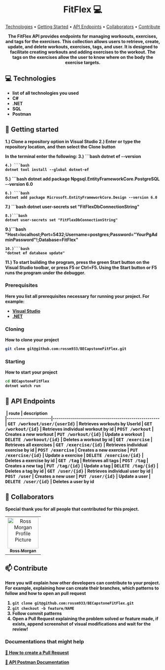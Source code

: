 <h1 align="center" style="font-weight: bold;">FitFlex 💻</h1>

<p align="center">
 <a href="#tech">Technologies</a> • 
 <a href="#started">Getting Started</a> • 
  <a href="#routes">API Endpoints</a> •
 <a href="#colab">Collaborators</a> •
 <a href="#contribute">Contribute</a>
</p>

<p align="center">
    <b>The FitFlex API provides endpoints for managing workoouts, exercises, and tags for the exercises. This collection allows users to retrieve, create, update, and delete workouts, exercises, tags, and user. It is designed to facilitate creating workouts and adding exercises to the workout. The tags on the exercises allow the user to know where on the body the exercise targets. 
</p>

<h2 id="technologies">💻 Technologies</h2>

- list of all technologies you used
- C#
- .NET
- SQL
- Postman

<h2 id="started">🚀 Getting started</h2>

1.) Clone a repository option in Visual Studio 
2.) Enter or type the repository location, and then select the Clone button<br>

In the terminal enter the following: 
3.) ```bash
dotnet ef --version
```
4.) ```bash
dotnet tool install --global dotnet-ef
```
5.) ```bash
dotnet add package Npgsql.EntityFrameworkCore.PostgreSQL --version 6.0
```
6.) ```bash
dotnet add package Microsoft.EntityFrameworkCore.Design --version 6.0
```
7.) ```bash
dotnet user-secrets set "FitFlexDbConnectionString"
```
8.)```bash
dotnet user-secrets set "FitFlexDbConnectionString"
```
9.)```bash
"Host=localhost;Port=5432;Username=postgres;Password="YourPgAdminPassword"!;Database=FitFlex"
```
10.)```bash
"dotnet ef database update"
```
11.) To start building the program, press the green Start button on the Visual Studio toolbar, or press F5 or Ctrl+F5. Using the Start button or F5 runs the program under the debugger.

<h3>Prerequisites</h3>

Here you list all prerequisites necessary for running your project. For example:

- [Visual Studio](https://visualstudio.microsoft.com/)
- [.NET](https://dotnet.microsoft.com/en-us/download/dotnet/8.0)

<h3>Cloning</h3>

How to clone your project

```bash
git clone git@github.com:rossm933/BECapstoneFitFlex.git
```

<h3>Starting</h3>

How to start your project

```bash
cd BECapstoneFitFlex
dotnet watch run
```

<h2 id="routes">📍 API Endpoints</h2>

​
| route               | description                                          
|----------------------|-----------------------------------------------------
| <kbd>GET /workout/user/{userId}</kbd>     | Retrieves workouts by UserId
| <kbd>GET /workout/{id}</kbd>     | Retrieves individual workout by id
| <kbd>POST /workout</kbd>     | Creates a new workout
| <kbd>PUT /workout/{id}</kbd>     | Update a workout
| <kbd>DELETE /workoout/{id}</kbd>     | Deletes a workout by id
| <kbd>GET /exercise</kbd>     | Retrieves all exercises
| <kbd>GET /exercise/{id}</kbd>     | Retrieves individual exercise by id
| <kbd>POST /exercise</kbd>     | Creates a new exercise
| <kbd>PUT /exercise/{id}</kbd>     | Update a exercise
| <kbd>DELETE /exercise/{id}</kbd>     | Deletes a exercise by id
| <kbd>GET /tag</kbd>     | Retrieves all tags
| <kbd>POST /tag</kbd>     | Creates a new tag
| <kbd>PUT /tag/{id}</kbd>     | Update a tag
| <kbd>DELETE /tag/{id}</kbd>     | Deletes a tag by id
| <kbd>GET /user/{id}</kbd>     | Retrieves individual user by id
| <kbd>POST /user</kbd>     | Creates a new user
| <kbd>PUT /user/{id}</kbd>     | Update a user
| <kbd>DELETE /user/{id}</kbd>     | Deletes a user by id


<h2 id="colab">🤝 Collaborators</h2>

Special thank you for all people that contributed for this project.

<table>
  <tr>
    <td align="center">
      <a href="https://github.com/rossm933">
        <img src="https://avatars.githubusercontent.com/u/148557558?v=4" width="100px;" alt="Ross Morgan Profile Picture"/><br>
        <sub>
          <b>Ross Morgan</b>
        </sub>
      </a>
    </td>
  </tr>
</table>

<h2 id="contribute">📫 Contribute</h2>

Here you will explain how other developers can contribute to your project. For example, explaining how can create their branches, which patterns to follow and how to open an pull request

1. `git clone git@github.com:rossm933/BECapstoneFitFlex.git`
2. `git checkout -b feature/NAME`
3. Follow commit patterns
4. Open a Pull Request explaining the problem solved or feature made, if exists, append screenshot of visual modifications and wait for the review!

<h3>Documentations that might help</h3>

[📝 How to create a Pull Request](https://www.atlassian.com/br/git/tutorials/making-a-pull-request)

[💾 API Postman Documentation](https://documenter.getpostman.com/view/31740100/2sAYBUCsB3)
